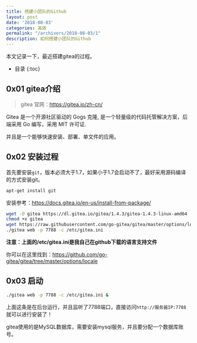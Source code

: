 ```yaml
---
title: 搭建小团队的Github
layout: post
date: '2018-08-03'
categories: 高效
permalink: "/archivers/2018-08-03/1"
description: 如何搭建小团队的Github
---
```


本文记录一下，最近搭建gitea的过程。
<!--more-->
* 目录
{:toc}

## 0x01 gitea介绍

> gitea 官网：https://gitea.io/zh-cn/

Gitea 是一个开源社区驱动的 Gogs 克隆, 是一个轻量级的代码托管解决方案，后端采用 Go 编写，采用 MIT 许可证.

并且是一个能够快速安装、部署、单文件的应用。

## 0x02 安装过程

首先要安装`git`，版本必须大于1.7，如果小于1.7会启动不了，最好采用源码编译的方式安装git。

```sh
apt-get install git
```

安装参考：https://docs.gitea.io/en-us/install-from-package/

```sh
wget -O gitea https://dl.gitea.io/gitea/1.4.3/gitea-1.4.3-linux-amd64
chmod +x gitea
wget https://raw.githubusercontent.com/go-gitea/gitea/master/options/locale/locale_zh-CN.ini -O /etc/gitea.ini
./gitea web -p 7788 -c /etc/gitea.ini
```

**注意：上面的/etc/gitea.ini是我自己在github下载的语言支持文件**

你可以在这里找到：https://github.com/go-gitea/gitea/tree/master/options/locale

## 0x03 启动

```sh
./gitea web -p 7788 -c /etc/gitea.ini &
```

上面这条是在后台运行，并且监听了7788端口，直接访问`http://服务器IP:7788`就可以进行安装了！

gitea使用的是MySQL数据库，需要安装mysql服务，并且要分配一个数据库账号。
